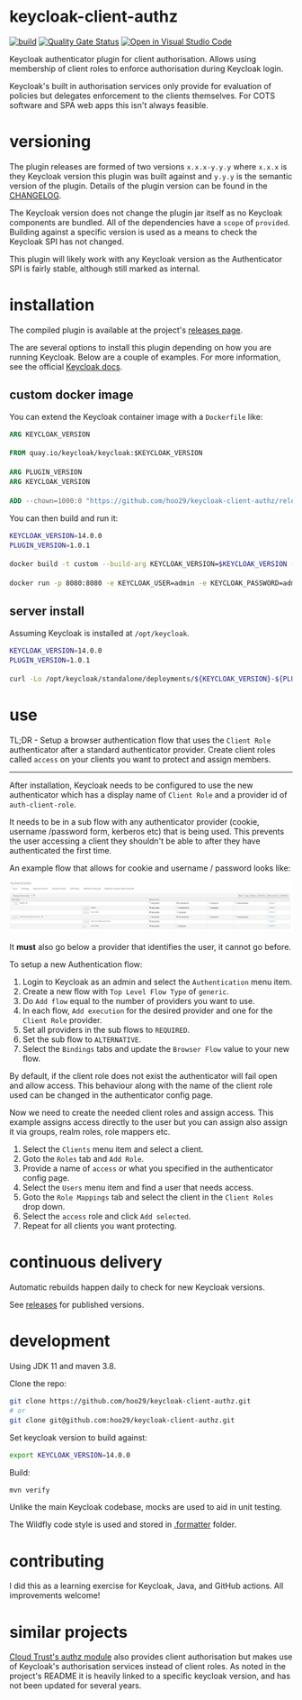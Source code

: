 # keycloak-client-authz

[![build](https://github.com/hoo29/keycloak-client-authz/actions/workflows/build.yml/badge.svg)](https://github.com/hoo29/keycloak-client-authz/actions/workflows/build.yml)
[![Quality Gate Status](https://sonarcloud.io/api/project_badges/measure?project=hoo29_keycloak-client-authz&metric=alert_status)](https://sonarcloud.io/dashboard?id=hoo29_keycloak-client-authz)
[![Open in Visual Studio Code](https://open.vscode.dev/badges/open-in-vscode.svg)](https://open.vscode.dev/hoo29/keycloak-client-authz)

Keycloak authenticator plugin for client authorisation. Allows using membership of client roles to enforce authorisation during Keycloak login.

Keycloak's built in authorisation services only provide for evaluation of policies but delegates enforcement to the clients themselves. For COTS software and SPA web apps this isn't always feasible.

# versioning

The plugin releases are formed of two versions `x.x.x-y.y.y` where `x.x.x` is they Keycloak version this plugin was built against and `y.y.y` is the semantic version of the plugin. Details of the plugin version can be found in the [CHANGELOG](./CHANGELOG.md).

The Keycloak version does not change the plugin jar itself as no Keycloak components are bundled. All of the dependencies have a `scope` of `provided`. Building against a specific version is used as a means to check the Keycloak SPI has not changed.

This plugin will likely work with any Keycloak version as the Authenticator SPI is fairly stable, although still marked as internal.

# installation

The compiled plugin is available at the project's [releases page](https://github.com/hoo29/keycloak-client-authz/releases).

The are several options to install this plugin depending on how you are running Keycloak. Below are a couple of examples. For more information, see the official [Keycloak docs](https://www.keycloak.org/docs/latest/server_development/#registering-provider-implementations).

## custom docker image

You can extend the Keycloak container image with a `Dockerfile` like:

```dockerfile
ARG KEYCLOAK_VERSION

FROM quay.io/keycloak/keycloak:$KEYCLOAK_VERSION

ARG PLUGIN_VERSION
ARG KEYCLOAK_VERSION

ADD --chown=1000:0 "https://github.com/hoo29/keycloak-client-authz/releases/download/${KEYCLOAK_VERSION}-${PLUGIN_VERSION}/${KEYCLOAK_VERSION}-${PLUGIN_VERSION}.jar" "/opt/jboss/keycloak/standalone/deployments"
```

You can then build and run it:

```bash
KEYCLOAK_VERSION=14.0.0
PLUGIN_VERSION=1.0.1

docker build -t custom --build-arg KEYCLOAK_VERSION=$KEYCLOAK_VERSION --build-arg PLUGIN_VERSION=$PLUGIN_VERSION .

docker run -p 8080:8080 -e KEYCLOAK_USER=admin -e KEYCLOAK_PASSWORD=admin custom
```

## server install

Assuming Keycloak is installed at `/opt/keycloak`.

```bash
KEYCLOAK_VERSION=14.0.0
PLUGIN_VERSION=1.0.1

curl -Lo /opt/keycloak/standalone/deployments/${KEYCLOAK_VERSION}-${PLUGIN_VERSION}.jar https://github.com/hoo29/keycloak-client-authz/releases/download/${KEYCLOAK_VERSION}-${PLUGIN_VERSION}/${KEYCLOAK_VERSION}-${PLUGIN_VERSION}.jar

```

# use

TL;DR - Setup a browser authentication flow that uses the `Client Role` authenticator after a standard authenticator provider. Create client roles called `access` on your clients you want to protect and assign members.

---

After installation, Keycloak needs to be configured to use the new authenticator which has a display name of `Client Role` and a provider id of `auth-client-role`.

It needs to be in a sub flow with any authenticator provider (cookie, username /password form, kerberos etc) that is being used. This prevents the user accessing a client they shouldn't be able to after they have authenticated the first time.

An example flow that allows for cookie and username / password looks like:

![screenshot of example flow setup](./docs/flow-setup.jpg 'example flow setup')

It **must** also go below a provider that identifies the user, it cannot go before.

To setup a new Authentication flow:

1. Login to Keycloak as an admin and select the `Authentication` menu item.
1. Create a new flow with `Top Level Flow Type` of `generic`.
1. Do `Add flow` equal to the number of providers you want to use.
1. In each flow, `Add execution` for the desired provider and one for the `Client Role` provider.
1. Set all providers in the sub flows to `REQUIRED`.
1. Set the sub flow to `ALTERNATIVE`.
1. Select the `Bindings` tabs and update the `Browser Flow` value to your new flow.

By default, if the client role does not exist the authenticator will fail open and allow access. This behaviour along with the name of the client role used can be changed in the authenticator config page.

Now we need to create the needed client roles and assign access. This example assigns access directly to the user but you can assign also assign it via groups, realm roles, role mappers etc.

1. Select the `Clients` menu item and select a client.
1. Goto the `Roles` tab and `Add Role`.
1. Provide a name of `access` or what you specified in the authenticator config page.
1. Select the `Users` menu item and find a user that needs access.
1. Goto the `Role Mappings` tab and select the client in the `Client Roles` drop down.
1. Select the `access` role and click `Add selected`.
1. Repeat for all clients you want protecting.

# continuous delivery

Automatic rebuilds happen daily to check for new Keycloak versions.

See [releases](https://github.com/hoo29/keycloak-client-authz/releases) for published versions.

# development

Using JDK 11 and maven 3.8.

Clone the repo:

```bash
git clone https://github.com/hoo29/keycloak-client-authz.git
# or
git clone git@github.com:hoo29/keycloak-client-authz.git
```

Set keycloak version to build against:

```bash
export KEYCLOAK_VERSION=14.0.0
```

Build:

```bash
mvn verify
```

Unlike the main Keycloak codebase, mocks are used to aid in unit testing.

The Wildfly code style is used and stored in [.formatter](./.formatter) folder.

# contributing

I did this as a learning exercise for Keycloak, Java, and GitHub actions. All improvements welcome!

# similar projects

[Cloud Trust's authz module](https://github.com/cloudtrust/keycloak-authorization) also provides client authorisation but makes use of Keycloak's authorisation services instead of client roles. As noted in the project's README it is heavily linked to a specific keycloak version, and has not been updated for several years.

